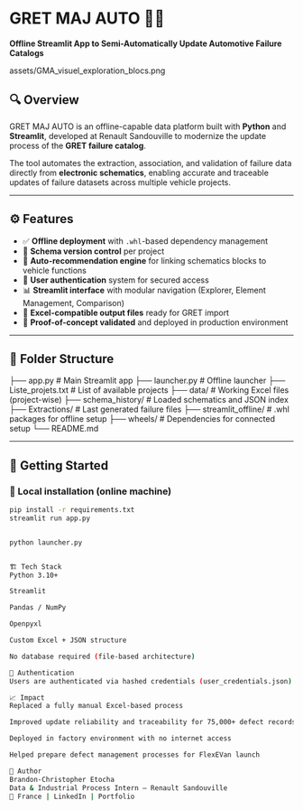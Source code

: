 # GRET MAJ AUTO 🚗🔧

**Offline Streamlit App to Semi-Automatically Update Automotive Failure Catalogs**

assets/GMA_visuel_exploration_blocs.png

## 🔍 Overview

GRET MAJ AUTO is an offline-capable data platform built with **Python** and **Streamlit**, developed at Renault Sandouville to modernize the update process of the **GRET failure catalog**.

The tool automates the extraction, association, and validation of failure data directly from **electronic schematics**, enabling accurate and traceable updates of failure datasets across multiple vehicle projects.

---

## ⚙️ Features

- ✅ **Offline deployment** with `.whl`-based dependency management  
- 📁 **Schema version control** per project  
- 🤖 **Auto-recommendation engine** for linking schematics blocks to vehicle functions  
- 👤 **User authentication** system for secured access  
- 📊 **Streamlit interface** with modular navigation (Explorer, Element Management, Comparison)  
- 📝 **Excel-compatible output files** ready for GRET import  
- 🧪 **Proof-of-concept validated** and deployed in production environment  

---

## 🧩 Folder Structure

├── app.py # Main Streamlit app
├── launcher.py # Offline launcher
├── Liste_projets.txt # List of available projects
├── data/ # Working Excel files (project-wise)
├── schema_history/ # Loaded schematics and JSON index
├── Extractions/ # Last generated failure files
├── streamlit_offline/ # .whl packages for offline setup
├── wheels/ # Dependencies for connected setup
└── README.md


---

## 🚀 Getting Started

### 🔧 Local installation (online machine)

```bash
pip install -r requirements.txt
streamlit run app.py


python launcher.py


🏗️ Tech Stack
Python 3.10+

Streamlit

Pandas / NumPy

Openpyxl

Custom Excel + JSON structure

No database required (file-based architecture)

🔐 Authentication
Users are authenticated via hashed credentials (user_credentials.json). Auth logic is easily extendable for LDAP or token-based systems.

📈 Impact
Replaced a fully manual Excel-based process

Improved update reliability and traceability for 75,000+ defect records

Deployed in factory environment with no internet access

Helped prepare defect management processes for FlexEVan launch

🧠 Author
Brandon-Christopher Etocha
Data & Industrial Process Intern – Renault Sandouville
📍 France | LinkedIn | Portfolio
